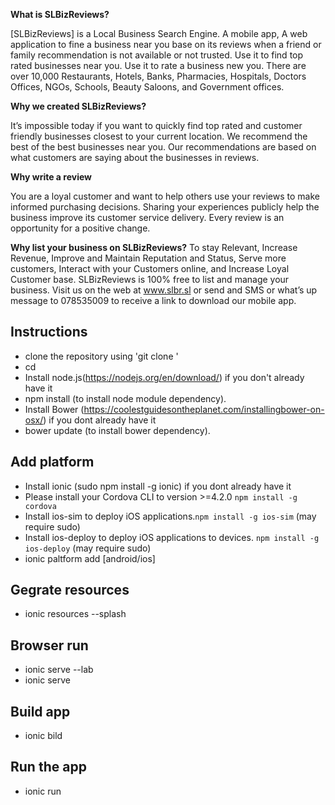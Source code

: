 **What is SLBizReviews?** 

[SLBizReviews] is a Local Business Search Engine. A mobile app, A web application to fine a business near you base on its reviews when a friend or family recommendation is not available or not trusted. 
Use it to find top rated businesses near you. Use it to rate a business new you. There are over 10,000 Restaurants, Hotels, Banks, Pharmacies, Hospitals, Doctors Offices, NGOs, Schools, Beauty Saloons, and Government offices. 

**Why we created SLBizReviews?** 

It’s impossible today if you want to quickly find top rated and customer friendly businesses closest to your current location. We recommend the best of the best businesses near you. Our recommendations are based on what customers are saying about the businesses in reviews.

**Why write a review** 

You are a loyal customer and want to help others use your reviews to make informed purchasing decisions. Sharing your experiences publicly help the business improve its customer service delivery. Every review is an opportunity for a positive change. 

**Why list your business on SLBizReviews?** 
To stay Relevant, Increase Revenue, Improve and Maintain Reputation and Status, Serve more customers, Interact with your Customers online, and Increase Loyal Customer base. SLBizReviews is 100% free to list and manage your business. Visit us on the web at www.slbr.sl or send and SMS or what’s up message to 078535009 to receive a link to download our mobile app. 

Instructions
------------
- clone the repository using 'git clone <reponame>'
- cd <reponame>
- Install node.js(https://nodejs.org/en/download/) if you don't already have it
- npm install (to install node module dependency).
- Install Bower (https://coolestguidesontheplanet.com/installingbower-on-osx/)  if you dont already have it
- bower update (to install bower dependency).

Add platform
------------
- Install ionic (sudo npm install -g ionic) if you dont already have it
- Please install your Cordova CLI to version  >=4.2.0 `npm install -g cordova`
- Install ios-sim to deploy iOS applications.`npm install -g ios-sim` (may require sudo)
- Install ios-deploy to deploy iOS applications to devices.  `npm install -g ios-deploy` (may require sudo)
- ionic paltform add <platform name> [android/ios]

Gegrate resources
-----------------
- ionic resources --splash

Browser run
-----------
- ionic serve --lab
- ionic serve

Build app
---------
- ionic bild <platform name>

Run the app
-----------
- ionic run <platform name>
